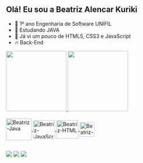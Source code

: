 ## Olá! Eu sou a Beatriz Alencar Kuriki

- 🔭 1º ano Engenharia de Software UNIFIL
- 🌱 Estudando JAVA 
- 🌱 Já vi um pouco de HTML5, CSS3 e JavaScript
- 🔥 Back-End

<div>
  <a href="https://github.com/BeatrizKuriki">
  <img height="165em" src="https://github-readme-stats.vercel.app/api?username=BeatrizKuriki&show_icons=true&theme=chartreuse-dark&include_all_commits=true&count_private=true"/>
  <img height="165em" src="https://github-readme-stats.vercel.app/api/top-langs/?username=BeatrizKuriki&layout=compact&langs_count=168&theme=chartreuse-dark"/>

</div>

<div style="display: inline_block"><br>
  <img align="center" alt="Beatriz-Java" height="60" width="70" src="https://cdn.jsdelivr.net/gh/devicons/devicon/icons/java/java-original-wordmark.svg"/>
  <img align="center" alt="Beatriz-JavaScript" height="50" width="60" src="https://cdn.jsdelivr.net/gh/devicons/devicon/icons/javascript/javascript-original.svg" />
 <img align="center" alt="Beatriz-HTML" height="50" width="60"  
  <img src="https://cdn.jsdelivr.net/gh/devicons/devicon/icons/html5/html5-original.svg" />
  <img align="center" alt="Beatriz-CSS" height="40" width="40"         
 <img src="https://cdn.jsdelivr.net/gh/devicons/devicon/icons/css3/css3-original.svg" />
          
</div>

##

<div>
  <a href="https://www.instagram.com/beatriz.f.alencar/"><img src="https://img.shields.io/badge/Instagram-E4405F?style=for-the-badge&logo=instagram&logoColor=white" target="_blank"></a>
 <a href="https://www.linkedin.com/in/beatriz-alencar-kuriki/"><img src="https://img.shields.io/badge/LinkedIn-0077B5?style=for-the-badge&logo=linkedin&logoColor=white" target="_blank"></a>
 
  <img src="https://img.shields.io/badge/Discord-7218?style=for-the-badge&logo=discord&logoColor=white">

</div>
